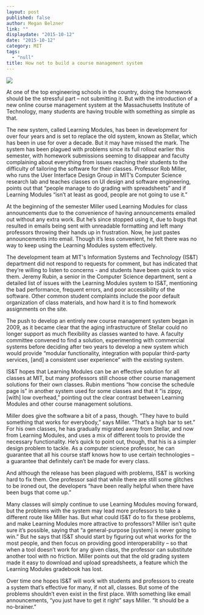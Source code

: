 ```yaml
---
layout: post
published: false
author: Megan Belzner
link: ""
displaydate: "2015-10-12"
date: "2015-10-12"
category: MIT
tags: 
  - "null"
title: How not to build a course management system
---
```


![](http://web.mit.edu/belzner/Public/lmod-fail.png)

At one of the top engineering schools in the country, doing the homework should be the stressful part – not submitting it. But with the introduction of a new online course management system at the Massachusetts Institute of Technology, many students are having trouble with something as simple as that.

The new system, called Learning Modules, has been in development for over four years and is set to replace the old system, known as Stellar, which has been in use for over a decade. But it may have missed the mark. The system has been plagued with problems since its full rollout earlier this semester, with homework submissions seeming to disappear and faculty complaining about everything from issues reaching their students to the difficulty of tailoring the software for their classes. Professor Rob Miller, who runs the User Interface Design Group in MIT’s Computer Science research lab and teaches classes on UI design and software engineering, points out that “people manage to do grading with spreadsheets” and if Learning Modules “isn’t at least as good, people are not going to use it.”

At the beginning of the semester Miller used Learning Modules for class announcements due to the convenience of having announcements emailed out without any extra work. But he’s since stopped using it, due to bugs that resulted in emails being sent with unreadable formatting and left many professors throwing their hands up in frustration. Now, he just pastes announcements into email. Though it’s less convenient, he felt there was no way to keep using the Learning Modules system effectively.

The development team at MIT's Information Systems and Technology (IS&T) department did not respond to requests for comment, but has indicated that they’re willing to listen to concerns - and students have been quick to voice them. Jeremy Rubin, a senior in the Computer Science department, sent a detailed list of issues with the Learning Modules system to IS&T, mentioning the bad performance, frequent errors, and poor accessibility of the software. Other common student complaints include the poor default organization of class materials, and how hard it is to find homework assignments on the site.

The push to develop an entirely new course management system began in 2009, as it became clear that the aging infrastructure of Stellar could no longer support as much flexibility as classes wanted to have. A faculty committee convened to find a solution, experimenting with commercial systems before deciding after two years to develop a new system which would provide “modular functionality, integration with popular third-party services, [and] a consistent user experience” with the existing system.

IS&T hopes that Learning Modules can be an effective solution for all classes at MIT, but many professors still choose other course management solutions for their own classes. Rubin mentions “how concise the schedule page is” in another system used for some classes and that it “is zippy, [with] low overhead,” pointing out the clear contrast between Learning Modules and other course management solutions.

Miller does give the software a bit of a pass, though. “They have to build something that works for everybody,” says Miller. “That’s a high bar to set.” For his own classes, he has gradually migrated away from Stellar, and now from Learning Modules, and uses a mix of different tools to provide the necessary functionality. He’s quick to point out, though, that his is a simpler design problem to tackle. As a computer science professor, he can guarantee that all his course staff knows how to use certain technologies – a guarantee that definitely can’t be made for every class.

And although the release has been plagued with problems, IS&T is working hard to fix them. One professor said that while there are still some glitches to be ironed out, the developers “have been really helpful when there have been bugs that come up.”

Many classes will simply continue to use Learning Modules moving forward, but the problems with the system may lead more professors to take a different route like Miller has. But what could IS&T do to fix these problems, and make Learning Modules more attractive to professors? Miller isn’t quite sure it’s possible, saying that “a general-purpose [system] is never going to win.” But he says that IS&T should start by figuring out what works for the most people, and then focus on providing good interoperability – so that when a tool doesn’t work for any given class, the professor can substitute another tool with no friction. Miller points out that the old grading system made it easy to download and upload spreadsheets, a feature which the Learning Modules gradebook has lost.

Over time one hopes IS&T will work with students and professors to create a system that’s effective for many, if not all, classes. But some of the problems shouldn’t even exist in the first place. With something like email announcements, “you just have to get it right” says Miller. “It should be a no-brainer.”
